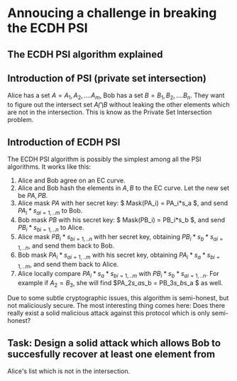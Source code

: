 # Annoucing a challenge in breaking the ECDH PSI

## The ECDH PSI algorithm explained

## Introduction of PSI (private set intersection)

Alice has a set $A={A_1, A_2, .... A_m}$, Bob has a set $B={B_1, B_2, .... B_n}$. 
They want to figure out the intersect set $A \bigcap B$ without leaking the other elements which are not in the intersection. 
This is know as the Private Set Intersection problem.

## Introduction of ECDH PSI

The ECDH PSI algorithm is possibly the simplest among all the PSI algorithms. It works like this:

1. Alice and Bob agree on an EC curve.
2. Alice  and Bob hash the elements in $A,B$ to the EC curve. Let the new set be $PA,PB$.
3. Alice mask $PA$ with her secret key: $ Mask(PA_i) = PA_i*s_a $, and send ${PA_i*s_a}_{i=1,..m}$ to Bob.
4. Bob mask $PB$ with his secret key: $ Mask(PB_i) = PB_i*s_b $, and send ${PB_i*s_b}_{i=1,..n}$ to Alice.
5. Alice mask ${PB_i*s_b}_{i=1,..n}$ with her secret key, obtaining ${PB_i*s_b*s_a}_{i=1,..n}$, and send them back to Bob.
6. Bob mask ${PA_i*s_a}_{i=1,..m}$ with his secret key, obtaining ${PA_i*s_a*s_b}_{i=1,..m}$, and send them back to Alice.
7. Alice locally compare ${PA_i*s_a*s_b}_{i=1,..m}$ with ${PB_i*s_b*s_a}_{i=1,..n}$. For example if $A_2 = B_3$, she will find
$PA_2*s_a*s_b = PB_3*s_b*s_a $ as well.



Due to some subtle cryptographic issues, this algorithm is semi-honest, but not maliciously secure. 
The most interesting thing comes here: Does there really exist a solid malicious attack against this protocol which is only semi-honest?



## Task: Design a solid attack which allows Bob to succesfully recover at least one element from 
Alice's list which is not in the intersection.
